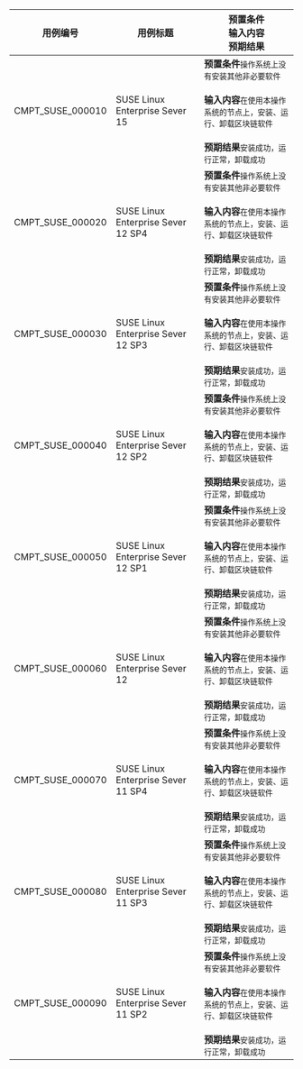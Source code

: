 |用例编号|用例标题|预置条件<br>输入内容<br>预期结果|
|----------------|----------------|----------------|
|<a name="CMPT_SUSE_000010"></a>CMPT_SUSE_000010|SUSE Linux Enterprise Sever 15|**预置条件**`操作系统上没有安装其他非必要软件`<br><br>**输入内容**`在使用本操作系统的节点上，安装、运行、卸载区块链软件`<br><br>**预期结果**`安装成功，运行正常，卸载成功`|
|<a name="CMPT_SUSE_000020"></a>CMPT_SUSE_000020|SUSE Linux Enterprise Sever 12 SP4|**预置条件**`操作系统上没有安装其他非必要软件`<br><br>**输入内容**`在使用本操作系统的节点上，安装、运行、卸载区块链软件`<br><br>**预期结果**`安装成功，运行正常，卸载成功`|
|<a name="CMPT_SUSE_000030"></a>CMPT_SUSE_000030|SUSE Linux Enterprise Sever 12 SP3|**预置条件**`操作系统上没有安装其他非必要软件`<br><br>**输入内容**`在使用本操作系统的节点上，安装、运行、卸载区块链软件`<br><br>**预期结果**`安装成功，运行正常，卸载成功`|
|<a name="CMPT_SUSE_000040"></a>CMPT_SUSE_000040|SUSE Linux Enterprise Sever 12 SP2|**预置条件**`操作系统上没有安装其他非必要软件`<br><br>**输入内容**`在使用本操作系统的节点上，安装、运行、卸载区块链软件`<br><br>**预期结果**`安装成功，运行正常，卸载成功`|
|<a name="CMPT_SUSE_000050"></a>CMPT_SUSE_000050|SUSE Linux Enterprise Sever 12 SP1|**预置条件**`操作系统上没有安装其他非必要软件`<br><br>**输入内容**`在使用本操作系统的节点上，安装、运行、卸载区块链软件`<br><br>**预期结果**`安装成功，运行正常，卸载成功`|
|<a name="CMPT_SUSE_000060"></a>CMPT_SUSE_000060|SUSE Linux Enterprise Sever 12|**预置条件**`操作系统上没有安装其他非必要软件`<br><br>**输入内容**`在使用本操作系统的节点上，安装、运行、卸载区块链软件`<br><br>**预期结果**`安装成功，运行正常，卸载成功`|
|<a name="CMPT_SUSE_000070"></a>CMPT_SUSE_000070|SUSE Linux Enterprise Sever 11 SP4|**预置条件**`操作系统上没有安装其他非必要软件`<br><br>**输入内容**`在使用本操作系统的节点上，安装、运行、卸载区块链软件`<br><br>**预期结果**`安装成功，运行正常，卸载成功`|
|<a name="CMPT_SUSE_000080"></a>CMPT_SUSE_000080|SUSE Linux Enterprise Sever 11 SP3|**预置条件**`操作系统上没有安装其他非必要软件`<br><br>**输入内容**`在使用本操作系统的节点上，安装、运行、卸载区块链软件`<br><br>**预期结果**`安装成功，运行正常，卸载成功`|
|<a name="CMPT_SUSE_000090"></a>CMPT_SUSE_000090|SUSE Linux Enterprise Sever 11 SP2|**预置条件**`操作系统上没有安装其他非必要软件`<br><br>**输入内容**`在使用本操作系统的节点上，安装、运行、卸载区块链软件`<br><br>**预期结果**`安装成功，运行正常，卸载成功`|
